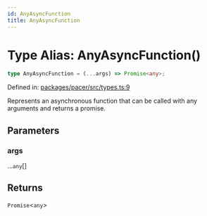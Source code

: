 ```yaml
---
id: AnyAsyncFunction
title: AnyAsyncFunction
---
```


<!-- DO NOT EDIT: this page is autogenerated from the type comments -->

# Type Alias: AnyAsyncFunction()

```ts
type AnyAsyncFunction = (...args) => Promise<any>;
```

Defined in: [packages/pacer/src/types.ts:9](https://github.com/TanStack/pacer/blob/main/packages/pacer/src/types.ts#L9)

Represents an asynchronous function that can be called with any arguments and returns a promise.

## Parameters

### args

...`any`[]

## Returns

`Promise`\<`any`\>
